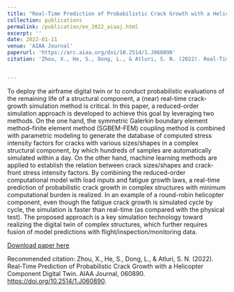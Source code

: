 ```yaml
---
title: "Real-Time Prediction of Probabilistic Crack Growth with a Helicopter Component Digital Twin"
collection: publications
permalink: /publication/en_2022_aiaaj.html
excerpt: ''
date: 2022-01-11
venue: 'AIAA Journal'
paperurl: 'https://arc.aiaa.org/doi/10.2514/1.J060890'
citation: 'Zhou, X., He, S., Dong, L., & Atluri, S. N. (2022). Real-Time Prediction of Probabilistic Crack Growth with a Helicopter Component Digital Twin. AIAA Journal, 060890. https://doi.org/10.2514/1.J060890.'


---
```

To deploy the airframe digital twin or to conduct probabilistic evaluations of the remaining life of a structural component, a (near) real-time crack-growth simulation method is critical. In this paper, a reduced-order simulation approach is developed to achieve this goal by leveraging two methods. On the one hand, the symmetric Galerkin boundary element method–finite element method (SGBEM-FEM) coupling method is combined with parametric modeling to generate the database of computed stress intensity factors for cracks with various sizes/shapes in a complex structural component, by which hundreds of samples are automatically simulated within a day. On the other hand, machine learning methods are applied to establish the relation between crack sizes/shapes and crack-front stress intensity factors. By combining the reduced-order computational model with load inputs and fatigue growth laws, a real-time prediction of probabilistic crack growth in complex structures with minimum computational burden is realized. In an example of a round-robin helicopter component, even though the fatigue crack growth is simulated cycle by cycle, the simulation is faster than real-time (as compared with the physical test). The proposed approach is a key simulation technology toward realizing the digital twin of complex structures, which further requires fusion of model predictions with flight/inspection/monitoring data.


[Download paper here](http://xuanzhou1.github.io/files/2105.03668.pdf)


Recommended citation: Zhou, X., He, S., Dong, L., & Atluri, S. N. (2022). Real-Time Prediction of Probabilistic Crack Growth with a Helicopter Component Digital Twin. AIAA Journal, 060890. https://doi.org/10.2514/1.J060890.
